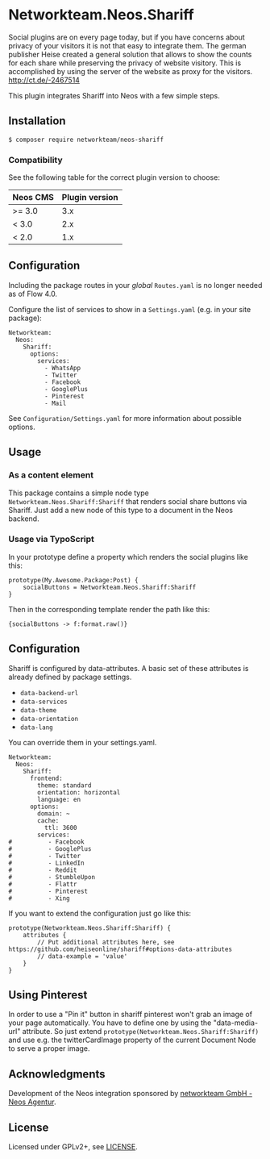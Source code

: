 # Networkteam.Neos.Shariff

Social plugins are on every page today, but if you have concerns about privacy of your visitors it is not that easy
to integrate them. The german publisher Heise created a general solution that allows to show the counts for each share
while preserving the privacy of website visitory. This is accomplished by using the server of the website as proxy for
the visitors. http://ct.de/-2467514

This plugin integrates Shariff into Neos with a few simple steps.

## Installation

    $ composer require networkteam/neos-shariff

### Compatibility

See the following table for the correct plugin version to choose:

| Neos CMS | Plugin version |
| -------- | -------------- |
| >= 3.0   | 3.x            |
| < 3.0    | 2.x            |
| < 2.0    | 1.x            |

## Configuration

Including the package routes in your *global* `Routes.yaml` is no longer needed as of Flow 4.0.

Configure the list of services to show in a `Settings.yaml` (e.g. in your site package):

    Networkteam:
      Neos:
        Shariff:
          options:
            services:
              - WhatsApp
              - Twitter
              - Facebook
              - GooglePlus
              - Pinterest
              - Mail

See `Configuration/Settings.yaml` for more information about possible options.

## Usage

### As a content element

This package contains a simple node type `Networkteam.Neos.Shariff:Shariff` that renders social
share buttons via Shariff. Just add a new node of this type to a document in the Neos backend.

### Usage via TypoScript

In your prototype define a property which renders the social plugins like this:

    prototype(My.Awesome.Package:Post) {
        socialButtons = Networkteam.Neos.Shariff:Shariff
    }

Then in the corresponding template render the path like this:

    {socialButtons -> f:format.raw()}

## Configuration

Shariff is configured by data-attributes. A basic set of these attributes is already defined by package settings.

* `data-backend-url`
* `data-services`
* `data-theme`
* `data-orientation`
* `data-lang`

You can override them in your settings.yaml.

    Networkteam:
      Neos:
        Shariff:
          frontend:
            theme: standard
            orientation: horizontal
            language: en
          options:
            domain: ~
            cache:
              ttl: 3600
            services:
    #          - Facebook
    #          - GooglePlus
    #          - Twitter
    #          - LinkedIn
    #          - Reddit
    #          - StumbleUpon
    #          - Flattr
    #          - Pinterest
    #          - Xing

If you want to extend the configuration just go like this:

    prototype(Networkteam.Neos.Shariff:Shariff) {
        attributes {
            // Put additional attributes here, see https://github.com/heiseonline/shariff#options-data-attributes
            // data-example = 'value'
        }
    }
    
## Using Pinterest

In order to use a "Pin it" button in shariff pinterest won't grab an image of your page automatically.
You have to define one by using the "data-media-url" attribute. So just extend
`prototype(Networkteam.Neos.Shariff:Shariff)` and use e.g. the twitterCardImage property of the current Document Node to
serve a proper image.

## Acknowledgments

Development of the Neos integration sponsored by [networkteam GmbH - Neos Agentur](https://networkteam.com/fokus/neos-cms.html).

## License

Licensed under GPLv2+, see [LICENSE](LICENSE).
